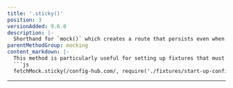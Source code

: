 ```yaml
---
title: '.sticky()'
position: 3
versionAdded: 9.6.0
description: |-
  Shorthand for `mock()` which creates a route that persists even when `restore()`, `reset()` or `resetbehavior()` are called;
parentMethodGroup: mocking
content_markdown: |-
  This method is particularly useful for setting up fixtures that must remain in place for all tests, e.g.
  ```js
  fetchMock.sticky(/config-hub.com/, require('./fixtures/start-up-config.json'))
  ```
---
```


